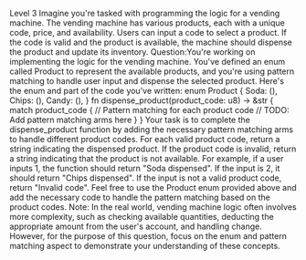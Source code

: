 Level 3
Imagine you're tasked with programming the logic for a vending machine. The vending machine has
various products, each with a unique code, price, and availability. Users can input a code to select a
product. If the code is valid and the product is available, the machine should dispense the product and
update its inventory.
Question:You're working on implementing the logic for the vending machine. You've defined an enum called
Product to represent the available products, and you're using pattern matching to handle user input
and dispense the selected product. Here's the enum and part of the code you've written:
enum Product {
Soda: (),
Chips: (),
Candy: (),
}
fn dispense_product(product_code: u8) -> &str {
match product_code {
// Pattern matching for each product code
// TODO: Add pattern matching arms here
}
}
Your task is to complete the dispense_product function by adding the necessary pattern matching
arms to handle different product codes. For each valid product code, return a string indicating the
dispensed product. If the product code is invalid, return a string indicating that the product is not
available.
For example, if a user inputs 1, the function should return "Soda dispensed". If the input is 2, it
should return "Chips dispensed". If the input is not a valid product code, return "Invalid
code".
Feel free to use the Product enum provided above and add the necessary code to handle the pattern
matching based on the product codes.
Note: In the real world, vending machine logic often involves more complexity, such as checking
available quantities, deducting the appropriate amount from the user's account, and handling change.
However, for the purpose of this question, focus on the enum and pattern matching aspect to
demonstrate your understanding of these concepts.